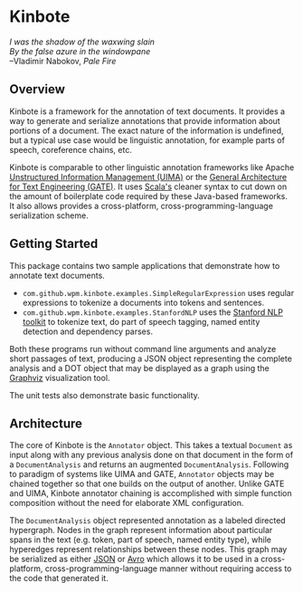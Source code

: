 # Kinbote

*I was the shadow of the waxwing slain*  
*By the false azure in the windowpane*  
–Vladimir Nabokov, *Pale Fire*

## Overview

Kinbote is a framework for the annotation of text documents.
It provides a way to generate and serialize annotations that provide information about portions of a document.
The exact nature of the information is undefined, but a typical use case would be linguistic annotation, for example
parts of speech, coreference chains, etc.

Kinbote is comparable to other linguistic annotation frameworks like Apache 
[Unstructured Information Management (UIMA)](https://uima.apache.org/) or the
[General Architecture for Text Engineering (GATE)](https://gate.ac.uk/).
It uses [Scala's](http://www.scala-lang.org/) cleaner syntax to cut down on the amount of boilerplate code required by
these Java-based frameworks.
It also allows provides a cross-platform, cross-programming-language serialization scheme.


## Getting Started

This package contains two sample applications that demonstrate how to annotate text documents.

* `com.github.wpm.kinbote.examples.SimpleRegularExpression` uses regular expressions to tokenize a documents into tokens
and sentences.
* `com.github.wpm.kinbote.examples.StanfordNLP` uses the [Stanford NLP toolkit](http://www-nlp.stanford.edu/) to
tokenize text, do part of speech tagging, named entity detection and dependency parses.  

Both these programs run without command line arguments and analyze short passages of text, producing a JSON object
representing the complete analysis and a DOT object that may be displayed as a graph using the
[Graphviz](http://www.graphviz.org/) visualization tool. 

The unit tests also demonstrate basic functionality.


## Architecture

The core of Kinbote is the `Annotator` object. This takes a textual `Document` as input along with any previous
analysis done on that document in the form of a `DocumentAnalysis` and returns an augmented `DocumentAnalysis`.
Following to paradigm of systems like UIMA and GATE, `Annotator` objects may be chained together so that one builds on
the output of another. Unlike GATE and UIMA, Kinbote annotator chaining is accomplished with simple function composition
without the need for elaborate XML configuration.

The `DocumentAnalysis` object represented annotation as a labeled directed hypergraph.
Nodes in the graph represent information about particular spans in the text (e.g. token, part of speech, named entity
type), while hyperedges represent relationships between these nodes. This graph may be serialized as either
[JSON](http://json.org/) or [Avro](http://avro.apache.org/) which allows it to be used in a cross-platform,
cross-programming-language manner without requiring access to the code that generated it.
 


